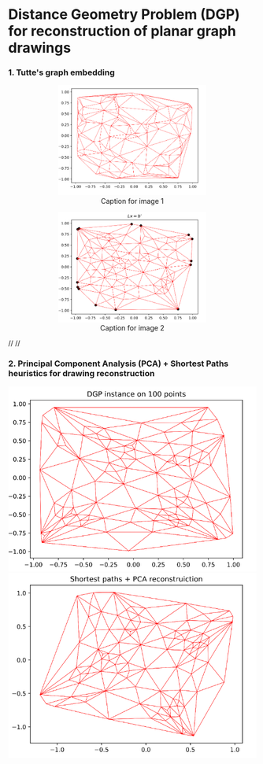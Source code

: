 # Distance Geometry Problem (DGP) for reconstruction of planar graph drawings   

### 1. Tutte's graph embedding
<div>
    <figure style="text-align: center;">
        <img src="https://github.com/Nikita-Dudorov/DGP_planar_graph/blob/main/images/trian100.png" width="300" />
        <figcaption>Caption for image 1</figcaption>
    </figure>
    <figure style="text-align: center;">
        <img src="https://github.com/Nikita-Dudorov/DGP_planar_graph/blob/main/images/tutte100.png" width="300" />
        <figcaption>Caption for image 2</figcaption>
    </figure>
</div>

//
//

### 2. Principal Component Analysis (PCA) + Shortest Paths heuristics for drawing reconstruction
![](https://github.com/Nikita-Dudorov/DGP_planar_graph/blob/main/images/Instance100.png)
![](https://github.com/Nikita-Dudorov/DGP_planar_graph/blob/main/images/FW_PCA100.png)
